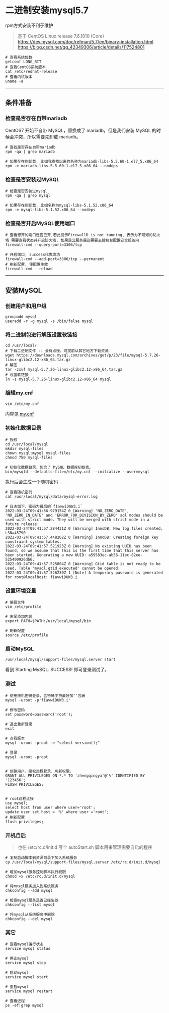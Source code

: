 # 二进制安装mysql5.7

rpm方式安装不利于维护

> 基于 CentOS Linux release 7.6.1810 (Core)
> https://dev.mysql.com/doc/refman/5.7/en/binary-installation.html
> https://blog.csdn.net/qq_42349306/article/details/117524801

```shell
# 查看系统位数
getconf LONG_BIT
# 查看CentOS系统版本
cat /etc/redhat-release
# 查看内核版本
uname -a
```

---

## 条件准备

### 检查是否存在自带mariadb

CentOS7 开始不自带 MySQL，替换成了 mariadb，但是我们安装 MySQL 的时候会冲突，所以需要先卸载 mariadb。

```shell
# 查找是否存在自带mariadb
rpm -qa | grep mariadb

# 如果存在则卸载, 比如我查找出来的名称为mariadb-libs-5.5.60-1.el7_5.x86_64
rpm -e mariadb-libs-5.5.60-1.el7_5.x86_64 --nodeps
```

### 检查是否安装过MySQL

```shell
# 检查是否安装过mysql
rpm -qa | grep mysql

# 如果存在则卸载, 比如名称为mysql-libs-5.1.52.x86_64
rpm -e mysql-libs-5.1.52.x86_64 --nodeps
```

### 检查是否开启MySQL使用端口

```shell
# 查看想开的端口是否已开,若此提示FirewallD is not running, 表示为不可知的防火墙 需要查看状态并开启防火墙, 如果是云服务器还需要去控制台配置安全组访问
firewall-cmd --query-port=3306/tcp

# 开启端口, success代表成功
firewall-cmd --add-port=3306/tcp --permanent
# 刷新配置, 使配置生效
firewall-cmd --reload
```

---

## 安装MySQL

### 创建用户和用户组

```shell
groupadd mysql
useradd -r -g mysql -s /bin/false mysql
```

### 将二进制包进行解压设置软链接

```shell
cd /usr/local/
# 下载二进制文件 -- 会有点慢，可提前从其它地方下载资源
wget https://downloads.mysql.com/archives/get/p/23/file/mysql-5.7.26-linux-glibc2.12-x86_64.tar.gz
# 解压
tar -zxvf mysql-5.7.26-linux-glibc2.12-x86_64.tar.gz
# 设置软链接
ln -s mysql-5.7.26-linux-glibc2.12-x86_64 mysql
```

### 编辑my.cnf

```shell
vim /etc/my.cnf
```

内容见 [my.cnf](my.cnf)

### 初始化数据目录

```shell
# 授权
cd /usr/local/mysql
mkdir mysql-files
chown mysql:mysql mysql-files
chmod 750 mysql-files

# 初始化数据目录，包含了 MySQL 数据库初始表。
bin/mysqld --defaults-file=/etc/my.cnf --initialize --user=mysql
```

执行后会生成一个随机密码

```shell
# 查看随机密码
cat /usr/local/mysql/data/mysql-error.log

# 日志如下，密码为最后的`fIavwiDUW3.i`
2022-03-24T09:41:56.979154Z 0 [Warning] 'NO_ZERO_DATE', 'NO_ZERO_IN_DATE' and 'ERROR_FOR_DIVISION_BY_ZERO' sql modes should be used with strict mode. They will be merged with strict mode in a future release.
2022-03-24T09:41:57.284431Z 0 [Warning] InnoDB: New log files created, LSN=45790
2022-03-24T09:41:57.448202Z 0 [Warning] InnoDB: Creating foreign key constraint system tables.
2022-03-24T09:41:57.521923Z 0 [Warning] No existing UUID has been found, so we assume that this is the first time that this server has been started. Generating a new UUID: a59583ec-ab56-11ec-82ee-525400926db6.
2022-03-24T09:41:57.525804Z 0 [Warning] Gtid table is not ready to be used. Table 'mysql.gtid_executed' cannot be opened.
2022-03-24T09:41:57.526230Z 1 [Note] A temporary password is generated for root@localhost: fIavwiDUW3.i
```

### 设置环境变量

```shell
# 编辑文件
vim /etc/profile

# 末尾添加内容
export PATH=$PATH:/usr/local/mysql/bin

# 刷新配置
source /etc/profile
```

### 启动MySQL

```shell
/usr/local/mysql/support-files/mysql.server start
```

看到 Starting MySQL. SUCCESS! 即可登录测试了。

### 测试

```shell
# 使用随机密码登录，含特殊字符最好加''包裹
mysql -uroot -p'fIavwiDUW3.i'

# 修改密码
set password=password('root');

# 退出重新登录
exit

# 查看版本
mysql -uroot -proot -e "select version();"

# 登录
mysql -uroot -proot


# 创建用户，授权远程登录，刷新权限。
GRANT ALL PRIVILEGES ON *.* TO 'zhengqingya'@'%' IDENTIFIED BY '123456';
FLUSH PRIVILEGES;


# root远程连接
use mysql;
select host from user where user='root';
update user set host = '%' where user ='root';
# 刷新配置
flush privileges;
```

### 开机自启

> 也在 /etc/rc.d/init.d 写个 autoStart.sh 脚本用来管理需要自启的程序

```shell
# 复制启动脚本到资源目录下加入系统服务
cp /usr/local/mysql/support-files/mysql.server /etc/rc.d/init.d/mysql

# 增加mysql服务控制脚本执行权限
chmod +x /etc/rc.d/init.d/mysql

# 将mysql服务加入到系统服务
chkconfig --add mysql

# 检查mysql服务是否已经生效
chkconfig --list mysql

# 将mysql从系统服务中删除
chkconfig --del mysql
```

### 其它

```shell
# 查看mysql运行状态
service mysql status

# 停止mysql
service mysql stop

# 启动mysql
service mysql start

# 重启mysql
service mysql restart

# 查看进程
ps -ef|grep mysql
```
